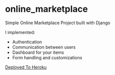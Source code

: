# online_marketplace
Simple Online Marketplace Project built with Django

I implemented:

- Authentication
- Communication between users
- Dashboard for your items
- Form handling and customizations

[Deployed To Heroku](https://online-marketplace-django-dd9465a7d036.herokuapp.com/)
